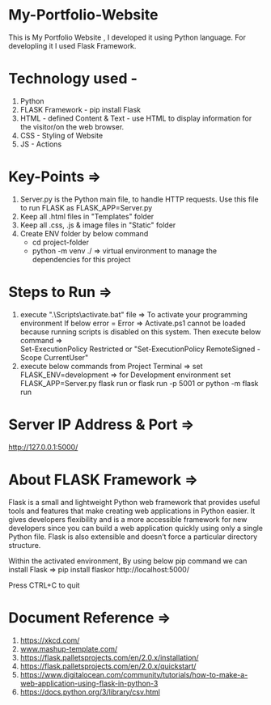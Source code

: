 # My-Portfolio-Website

This is My Portfolio Website , I developed it using Python language.
For developling it I used Flask Framework.

# Technology used -
1) Python 
2) FLASK Framework - pip install Flask
3) HTML - defined Content & Text - use HTML to display information for the visitor/on the web browser.
4) CSS - Styling of Website
5) JS - Actions

# Key-Points =>
1) Server.py is the Python main file, to handle HTTP requests. Use this file to run FLASK as FLASK_APP=Server.py
2) Keep all .html files in "Templates" folder
3) Keep all .css, .js & image files in "Static" folder
4) Create ENV folder by below command
   - cd project-folder
   - python -m venv ./                 => virtual environment to manage the dependencies for this project

# Steps to Run =>
1) execute ".\Scripts\activate.bat" file	=> To activate your programming environment
   If below error =
         Error => Activate.ps1 cannot be loaded because running scripts is disabled on this system.
   Then execute below command =>  
         Set-ExecutionPolicy Restricted     or    "Set-ExecutionPolicy RemoteSigned -Scope CurrentUser"
2) execute below commands from Project Terminal =>
    set FLASK_ENV=development  => for Development environment
    set FLASK_APP=Server.py
    flask run       or      flask run -p 5001      or       python -m flask run

# Server IP Address & Port =>
http://127.0.0.1:5000/

# About FLASK Framework =>
Flask is a small and lightweight Python web framework that provides useful tools and features that make creating web applications in Python easier. It gives developers flexibility and is a more accessible framework for new developers since you can build a web application quickly using only a single Python file. Flask is also extensible and doesn’t force a particular directory structure.

Within the activated environment, By using below pip command we can install Flask =>
 pip install flaskor
http://localhost:5000/

Press CTRL+C to quit

# Document Reference =>
1) https://xkcd.com/
2) www.mashup-template.com/
3) https://flask.palletsprojects.com/en/2.0.x/installation/
4) https://flask.palletsprojects.com/en/2.0.x/quickstart/	
5) https://www.digitalocean.com/community/tutorials/how-to-make-a-web-application-using-flask-in-python-3
6) https://docs.python.org/3/library/csv.html
